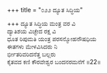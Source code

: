+++
title = "೦೨೨ ದ್ಯೂತ ಸಿದ್ಧಿಯ"

+++
ದ್ಯೂತ ಸಿದ್ಧಿಯ ಮಂತ್ರ ವರ ವಿ  
ದ್ಯಾತಿಶಯ ವಿಚ್ಛೇದ ರಕ್ಷ ವಿ  
ಧೂತ ರಿಪುಮತಿ ಯಂತ್ರ ಪರಸನ್ಮೋಹನೌಷಧಿಯ  
ಈತಗಳು ಮೇಳವಿಸಿದರು ನಿ  
ರ್ಭೀತರಿವರಿದನೆತ್ತ ಬಲ್ಲರು  
ಕೈತವದ ಕಣಿ ಕೌರವೇಶ್ವರ ಬಂದನರಮನೆಗೆ     ॥22॥